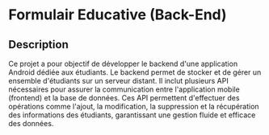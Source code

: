 # Formulair Educative (Back-End)

## Description

Ce projet a pour objectif de développer le backend d'une application Android dédiée aux étudiants. Le backend permet de stocker et de gérer un ensemble d'étudiants sur un serveur distant. 
Il inclut plusieurs API nécessaires pour assurer la communication entre l'application mobile (frontend) et la base de données. Ces API permettent d'effectuer des opérations comme l'ajout, la modification, la suppression et la récupération des informations des étudiants, garantissant une gestion fluide et efficace des données.


